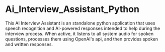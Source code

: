 # Ai_Interview_Assistant_Python
This AI Interview Assistant is an standalone python application that uses speech recognition and AI-powered responses intended to help during the interview process. When active, it listens to all system audio for spoken questions, processes them using OpenAI's api, and then provides spoken and written responses.

